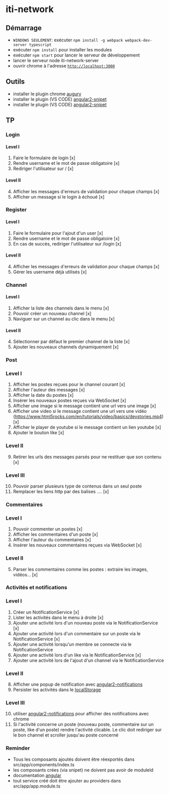 # iti-network

## Démarrage
- `WINDOWS SEULEMENT`: exécuter `npm install -g webpack webpack-dev-server typescript`
- exécuter `npm install` pour installer les modules
- exécuter `npm start` pour lancer le serveur de développement
- lancer le serveur node iti-network-server
- ouvrir chrome à l'adresse [`http://localhost:3000`](http://localhost:3000)

## Outils
- installer le plugin chrome [augury](https://chrome.google.com/webstore/detail/augury/elgalmkoelokbchhkhacckoklkejnhcd)
- installer le plugin (VS CODE) [angular2-snipet](https://marketplace.visualstudio.com/items?itemName=johnpapa.Angular2)
- installer le plugin (VS CODE) [angular2-snipet](https://plugins.jetbrains.com/idea/plugin/8395-angular-2-typescript-live-templates)

## TP

### Login

#### Level I

1. Faire le formulaire de login [x]
2. Rendre username et le mot de passe obligatoire [x]
3. Rediriger l'utilisateur sur / [x]

#### Level II

4. Afficher les messages d'erreurs de validation pour chaque champs [x]
5. Afficher un message si le login à échoué [x]

### Register

#### Level I

1. Faire le formulaire pour l'ajout d'un user [x]
2. Rendre username et le mot de passe obligatoire [x]
3. En cas de succès, rediriger l'utilisateur sur /login [x]

#### Level II
4. Afficher les messages d'erreurs de validation  pour chaque champs [x]
5. Gérer les username déjà utilisés [x]


### Channel

#### Level I

1. Afficher la liste des channels dans le menu [x]
2. Pouvoir créer un nouveau channel [x]
3. Naviguer sur un channel au clic dans le menu [x]

#### Level II

4. Sélectionner par défaut le premier channel de la liste [x]
5. Ajouter les nouveaux channels dynamiquement [x]

### Post 

### Level I

1. Afficher les postes reçues pour le channel courant [x]
2. Afficher l'auteur des messages [x]
3. Afficher la date du postes [x]
4. Insérer les nouveaux postes reçues via WebSocket [x]
5. Afficher une image si le message contient une url vers une image [x]
6. Afficher une video si le message contient une url vers une vidéo (https://www.html5rocks.com/en/tutorials/video/basics/devstories.mp4) [x]
7. Afficher le player de youtube si le message contient un lien youtube [x]
8. Ajouter le bouton like [x]

### Level II
9. Retirer les urls des messages parsés pour ne restituer que son contenu [x]

### Level III
10. Pouvoir parser plusieurs type de contenus dans un seul poste
11. Remplacer les liens http par des balises <a>...</a>. [x]

### Commentaires

### Level I
1. Pouvoir commenter un postes [x]
2. Afficher les commentaires d'un poste [x]
3. Afficher l'auteur du commentaires [x]
4. Insérer les nouveaux commentaires reçues via WebSocket [x]

### Level II
5. Parser les commentaires comme les postes : extraire les images, vidéos... [x]

### Activités et notifications 

### Level I
1. Créer un NotificationService [x]
2. Lister les activités dans le menu à droite [x]
3. Ajouter une activité lors d'un nouveau poste via le NotificationService [x]
4. Ajouter une activité lors d'un commentaire sur un poste via le NotificationService [x]
5. Ajouter une activité lorsqu'un membre se connecte via le NotificationService
6. Ajouter une activité lors d'un like via le NotificationService [x]
7. Ajouter une activité lors de l'ajout d'un channel via le NotificationService

### Level II
8. Afficher une popup de notification avec [angular2-notifications](https://github.com/flauc/angular2-notifications)
9. Persister les activités dans le [localStorage](https://developer.mozilla.org/fr/docs/Web/API/Window/localStorage)

### Level III
10. utiliser [angular2-notifications](https://github.com/flauc/angular2-notifications) pour afficher des notifications avec chrome
11. Si l'activité concerne un poste (nouveau poste, commentaire sur un poste, like d'un poste) rendre l'activité clicable. 
Le clic doit rediriger sur le bon channel et scroller jusqu'au poste concerné


### Reminder

- Tous les composants ajoutés doivent être réexportés dans src/app/components/index.ts
- les composants crées (via snipet) ne doivent pas avoir de moduleId
- documentation [angular](https://angular.io/docs/ts/latest/)
- tout service créé doit être ajouter au providers dans src/app/app.module.ts
